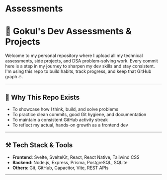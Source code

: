 # Assessments

# 🧠 Gokul's Dev Assessments & Projects

Welcome to my personal repository where I upload all my technical assessments, side projects, and DSA problem-solving work. Every commit here is a step in my journey to sharpen my dev skills and stay consistent. I'm using this repo to build habits, track progress, and keep that GitHub graph 🔥.

---

## 📌 Why This Repo Exists

- To showcase how I think, build, and solve problems  
- To practice clean commits, good Git hygiene, and documentation  
- To maintain a consistent GitHub activity streak  
- To reflect my actual, hands-on growth as a frontend dev  

---

## ⚒️ Tech Stack & Tools

- **Frontend**: Svelte, SvelteKit, React, React Native, Tailwind CSS  
- **Backend**: Node.js, Express, Prisma, PostgreSQL, SQLite  
- **Others**: Git, GitHub, Capacitor, Vite, REST APIs  

---


